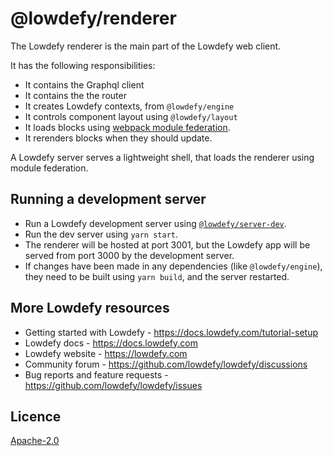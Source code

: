 # @lowdefy/renderer

The Lowdefy renderer is the main part of the Lowdefy web client.

It has the following responsibilities:

- It contains the Graphql client
- It contains the the router
- It creates Lowdefy contexts, from `@lowdefy/engine`
- It controls component layout using `@lowdefy/layout`
- It loads blocks using [webpack module federation](https://webpack.js.org/concepts/module-federation/).
- It rerenders blocks when they should update.

A Lowdefy server serves a lightweight shell, that loads the renderer using module federation.

## Running a development server

- Run a Lowdefy development server using [`@lowdefy/server-dev`](https://github.com/lowdefy/lowdefy/tree/main/packages/servers/serverDev).
- Run the dev server using `yarn start`.
- The renderer will be hosted at port 3001, but the Lowdefy app will be served from port 3000 by the development server.
- If changes have been made in any dependencies (like `@lowdefy/engine`), they need to be built using `yarn build`, and the server restarted.

## More Lowdefy resources

- Getting started with Lowdefy - https://docs.lowdefy.com/tutorial-setup
- Lowdefy docs - https://docs.lowdefy.com
- Lowdefy website - https://lowdefy.com
- Community forum - https://github.com/lowdefy/lowdefy/discussions
- Bug reports and feature requests - https://github.com/lowdefy/lowdefy/issues

## Licence

[Apache-2.0](https://github.com/lowdefy/lowdefy/blob/main/LICENSE)
